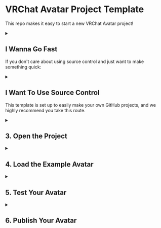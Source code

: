 # VRChat Avatar Project Template

This repo makes it easy to start a new VRChat Avatar project!

<details>
<summary>

## I Wanna Go Fast
If you don't care about using source control and just want to make something quick:

</summary>

1. [Download this Zip](https://github.com/vrchat-community/template-avatar/archive/refs/heads/main.zip) and unpack it somewhere.
2. Go to [Open the Project](#open-the-project)

</details>

<details>
<summary>

## I Want To Use Source Control
This template is set up to easily make your own GitHub projects, and we highly recommend you take this route.

</summary>

## 1. Make Your Own GitHub Project

Press [Use This Template](https://github.com/vrchat-community/curated-packages/generate) to start a new GitHub project, and follow the directions there. This is an optional step but gets you started with using GitHub for source control so you'll always have a backup.

## 2. Clone or Download the Project

If you're not ready to use git yet, you can download a zip of your project by pressing the "Code" button and then "Download Zip".

If you're down with git, use your favorite client or the command line to clone your repository.

</details>

<details>
<summary>

## 3. Open the Project

</summary>

Use Unity 2019.4.31.f1 to open the project. Press "OK" on the dialog that offers to download the required VRChat packages.

</details>

<details>
<summary>

## 4. Load the Example Avatar

</summary>

Find the "VRChat SDK" item in the menu bar at the top of the Unity Editor window, press it to open, then choose "Samples > Avatar Dynamics Robot Avatar".

Once the scene opens, choose "File > Save As..." and give the scene a new name.

Then modify the avatar however you'd like - you can [read all about our Avatars 3.0 System here](https://docs.vrchat.com/docs/avatars-30).

</details>

<details>
<summary>

## 5. Test Your Avatar

</summary>

When you're ready to try out your Avatar, find and choose the menu item "VRChat SDK > Show Control Panel". 
* Sign into your VRChat Account in the "Authentication" tab.
* Switch to the "Builder" tab and choose "Build & Test".
* After a quick build process, you should see a popup with the message "Test Avatar Built".
* Launch VRChat, open your Avatars menu (click on "Avatars" in your Quick Menu) and look in the "Other" section. Your test avatar will have a temporary name based on the name of the GameObject with the VRC Avatar Descriptor on it. The default name will be "SDK: Tutorial_Robot_Avatar_Dynamics_Demo_v1".
* Select your Test Avatar and press "Test This Avatar" on the left-hand side of your menu.

You should now be testing your custom avatar!

</details>

<details>
<summary>

## 6. Publish Your Avatar

</summary>

When you're ready to publish your Avatar so you can use it regularly:
* Return to the VRChat SDK Control Panel in your Unity Project
* Switch to the "Builder" tab and press "Build and Publish for Windows". 
* This will build your Avatar and add some publishing options to your Game window.
* Fill out the required fields "Avatar Name", "Description", "Sharing", and check the terms box "the above information is accurate...".
* Press "Upload".

Return to VRChat - your Avatar should now show up under "My Creations" at the top of the Avatar listing. Choose it and enjoy!

</details>
